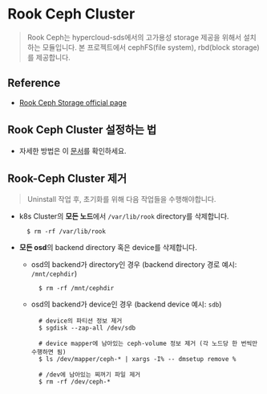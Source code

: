# Rook Ceph Cluster

> Rook Ceph는 hypercloud-sds에서의 고가용성 storage 제공을 위해서 설치하는 모듈입니다. 본 프로젝트에서 cephFS(file system), rbd(block storage)를 제공합니다.

## Reference

* [Rook Ceph Storage official page](https://rook.github.io/docs/rook/v1.3/ceph-storage.html)

## Rook Ceph Cluster 설정하는 법

* 자세한 방법은 이 [문서](./ceph-cluster-setting.md)를 확인하세요.

## Rook-Ceph Cluster 제거

> Uninstall 작업 후, 초기화를 위해 다음 작업들을 수행해야합니다.

- k8s Cluster의 <strong>모든 노드</strong>에서 `/var/lib/rook` directory를 삭제합니다.

  ```shell
    $ rm -rf /var/lib/rook
  ```
- <strong>모든 osd</strong>의 backend directory 혹은 device를 삭제합니다.
  * osd의 backend가 directory인 경우 (backend directory 경로 예시: `/mnt/cephdir`)

    ```shell
      $ rm -rf /mnt/cephdir
    ```
  * osd의 backend가 device인 경우 (backend device 예시: `sdb`)

    ```shell
      # device의 파티션 정보 제거
      $ sgdisk --zap-all /dev/sdb

      # device mapper에 남아있는 ceph-volume 정보 제거 (각 노드당 한 번씩만 수행하면 됨)
      $ ls /dev/mapper/ceph-* | xargs -I% -- dmsetup remove %

      # /dev에 남아있는 찌꺼기 파일 제거
      $ rm -rf /dev/ceph-*
    ```
